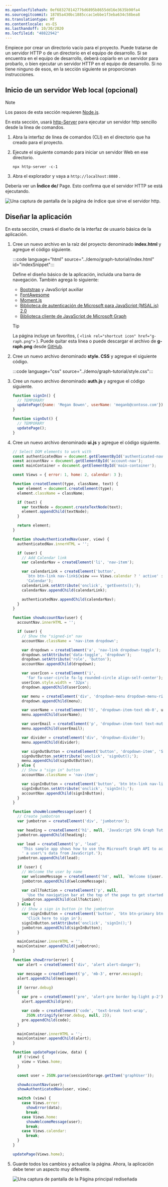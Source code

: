 ```yaml
---
ms.openlocfilehash: 0ef683278142776d6895b8655dd16e3635b90fa4
ms.sourcegitcommit: 18785a430bc1885ccac1ebbe1f3eba634c58bea8
ms.translationtype: MT
ms.contentlocale: es-ES
ms.lasthandoff: 10/30/2020
ms.locfileid: "48822942"
---
```

<!-- markdownlint-disable MD002 MD041 -->

Empiece por crear un directorio vacío para el proyecto. Puede tratarse de un servidor HTTP o de un directorio en el equipo de desarrollo. Si se encuentra en el equipo de desarrollo, deberá copiarlo en un servidor para probarlo, o bien ejecutar un servidor HTTP en el equipo de desarrollo. Si no tiene ninguno de esos, en la sección siguiente se proporcionan instrucciones.

## <a name="start-a-local-web-server-optional"></a>Inicio de un servidor Web local (opcional)

> [!NOTE]
> Los pasos de esta sección requieren [Node.js](https://nodejs.org).

En esta sección, usará [http-Server](https://www.npmjs.com/package/http-server) para ejecutar un servidor http sencillo desde la línea de comandos.

1. Abra la interfaz de línea de comandos (CLI) en el directorio que ha creado para el proyecto.
1. Ejecute el siguiente comando para iniciar un servidor Web en ese directorio.

    ```Shell
    npx http-server -c-1
    ```

1. Abra el explorador y vaya a `http://localhost:8080` .

Debería ver un **Índice de/** Page. Esto confirma que el servidor HTTP se está ejecutando.

![Una captura de pantalla de la página de índice que sirve el servidor http.](images/run-web-server.png)

## <a name="design-the-app"></a>Diseñar la aplicación

En esta sección, creará el diseño de la interfaz de usuario básica de la aplicación.

1. Cree un nuevo archivo en la raíz del proyecto denominado **index.html** y agregue el código siguiente.

    :::code language="html" source="../demo/graph-tutorial/index.html" id="indexSnippet":::

    Define el diseño básico de la aplicación, incluida una barra de navegación. También agrega lo siguiente:

    - [Bootstrap](https://getbootstrap.com/) y JavaScript auxiliar
    - [FontAwesome](https://fontawesome.com/)
    - [Moment.js](https://momentjs.com/)
    - [Biblioteca de autenticación de Microsoft para JavaScript (MSAL.js) 2,0](https://github.com/AzureAD/microsoft-authentication-library-for-js/tree/dev/lib/msal-browser)
    - [Biblioteca cliente de JavaScript de Microsoft Graph](https://github.com/microsoftgraph/msgraph-sdk-javascript)

    > [!TIP]
    > La página incluye un favoritos, ( `<link rel="shortcut icon" href="g-raph.png">` ). Puede quitar esta línea o puede descargar el archivo de **g-raph.png** desde [GitHub](https://github.com/microsoftgraph/g-raph).

1. Cree un nuevo archivo denominado **style. CSS** y agregue el siguiente código.

    :::code language="css" source="../demo/graph-tutorial/style.css":::

1. Cree un nuevo archivo denominado **auth.js** y agregue el código siguiente.

    ```javascript
    function signIn() {
      // TEMPORARY
      updatePage({name: 'Megan Bowen', userName: 'meganb@contoso.com'});
    }

    function signOut() {
      // TEMPORARY
      updatePage();
    }
    ```

1. Cree un nuevo archivo denominado **ui.js** y agregue el código siguiente.

    ```javascript
    // Select DOM elements to work with
    const authenticatedNav = document.getElementById('authenticated-nav');
    const accountNav = document.getElementById('account-nav');
    const mainContainer = document.getElementById('main-container');

    const Views = { error: 1, home: 2, calendar: 3 };

    function createElement(type, className, text) {
      var element = document.createElement(type);
      element.className = className;

      if (text) {
        var textNode = document.createTextNode(text);
        element.appendChild(textNode);
      }

      return element;
    }

    function showAuthenticatedNav(user, view) {
      authenticatedNav.innerHTML = '';

      if (user) {
        // Add Calendar link
        var calendarNav = createElement('li', 'nav-item');

        var calendarLink = createElement('button',
          `btn btn-link nav-link${view === Views.calendar ? ' active' : '' }`,
          'Calendar');
        calendarLink.setAttribute('onclick', 'getEvents();');
        calendarNav.appendChild(calendarLink);

        authenticatedNav.appendChild(calendarNav);
      }
    }

    function showAccountNav(user) {
      accountNav.innerHTML = '';

      if (user) {
        // Show the "signed-in" nav
        accountNav.className = 'nav-item dropdown';

        var dropdown = createElement('a', 'nav-link dropdown-toggle');
        dropdown.setAttribute('data-toggle', 'dropdown');
        dropdown.setAttribute('role', 'button');
        accountNav.appendChild(dropdown);

        var userIcon = createElement('i',
          'far fa-user-circle fa-lg rounded-circle align-self-center');
        userIcon.style.width = '32px';
        dropdown.appendChild(userIcon);

        var menu = createElement('div', 'dropdown-menu dropdown-menu-right');
        dropdown.appendChild(menu);

        var userName = createElement('h5', 'dropdown-item-text mb-0', user.displayName);
        menu.appendChild(userName);

        var userEmail = createElement('p', 'dropdown-item-text text-muted mb-0', user.mail || user.userPrincipalName);
        menu.appendChild(userEmail);

        var divider = createElement('div', 'dropdown-divider');
        menu.appendChild(divider);

        var signOutButton = createElement('button', 'dropdown-item', 'Sign out');
        signOutButton.setAttribute('onclick', 'signOut();');
        menu.appendChild(signOutButton);
      } else {
        // Show a "sign in" button
        accountNav.className = 'nav-item';

        var signInButton = createElement('button', 'btn btn-link nav-link', 'Sign in');
        signInButton.setAttribute('onclick', 'signIn();');
        accountNav.appendChild(signInButton);
      }
    }

    function showWelcomeMessage(user) {
      // Create jumbotron
      var jumbotron = createElement('div', 'jumbotron');

      var heading = createElement('h1', null, 'JavaScript SPA Graph Tutorial');
      jumbotron.appendChild(heading);

      var lead = createElement('p', 'lead',
        'This sample app shows how to use the Microsoft Graph API to access' +
        ' a user\'s data from JavaScript.');
      jumbotron.appendChild(lead);

      if (user) {
        // Welcome the user by name
        var welcomeMessage = createElement('h4', null, `Welcome ${user.displayName}!`);
        jumbotron.appendChild(welcomeMessage);

        var callToAction = createElement('p', null,
          'Use the navigation bar at the top of the page to get started.');
        jumbotron.appendChild(callToAction);
      } else {
        // Show a sign in button in the jumbotron
        var signInButton = createElement('button', 'btn btn-primary btn-large',
          'Click here to sign in');
        signInButton.setAttribute('onclick', 'signIn();')
        jumbotron.appendChild(signInButton);
      }

      mainContainer.innerHTML = '';
      mainContainer.appendChild(jumbotron);
    }

    function showError(error) {
      var alert = createElement('div', 'alert alert-danger');

      var message = createElement('p', 'mb-3', error.message);
      alert.appendChild(message);

      if (error.debug)
      {
        var pre = createElement('pre', 'alert-pre border bg-light p-2');
        alert.appendChild(pre);

        var code = createElement('code', 'text-break text-wrap',
          JSON.stringify(error.debug, null, 2));
        pre.appendChild(code);
      }

      mainContainer.innerHTML = '';
      mainContainer.appendChild(alert);
    }

    function updatePage(view, data) {
      if (!view) {
        view = Views.home;
      }

      const user = JSON.parse(sessionStorage.getItem('graphUser'));

      showAccountNav(user);
      showAuthenticatedNav(user, view);

      switch (view) {
        case Views.error:
          showError(data);
          break;
        case Views.home:
          showWelcomeMessage(user);
          break;
        case Views.calendar:
          break;
      }
    }

    updatePage(Views.home);
    ```

1. Guarde todos los cambios y actualice la página. Ahora, la aplicación debe tener un aspecto muy diferente.

    ![Una captura de pantalla de la Página principal rediseñada](images/app-layout.png)
